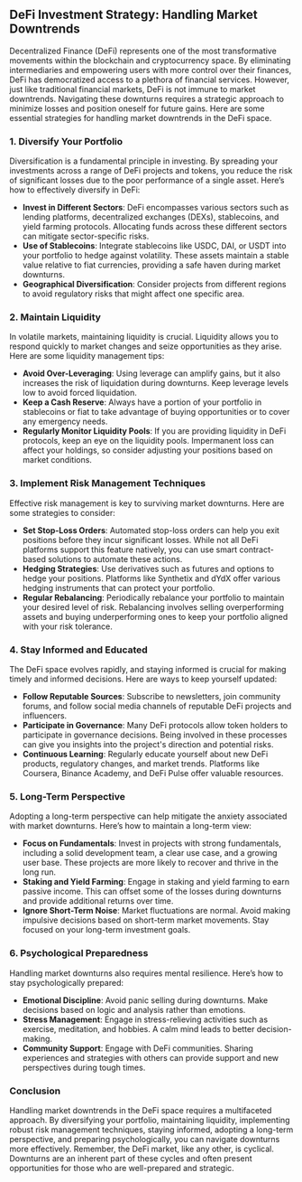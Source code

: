 ## DeFi Investment Strategy: Handling Market Downtrends

Decentralized Finance (DeFi) represents one of the most transformative movements within the blockchain and cryptocurrency space. By eliminating intermediaries and empowering users with more control over their finances, DeFi has democratized access to a plethora of financial services. However, just like traditional financial markets, DeFi is not immune to market downtrends. Navigating these downturns requires a strategic approach to minimize losses and position oneself for future gains. Here are some essential strategies for handling market downtrends in the DeFi space.

### 1. Diversify Your Portfolio

Diversification is a fundamental principle in investing. By spreading your investments across a range of DeFi projects and tokens, you reduce the risk of significant losses due to the poor performance of a single asset. Here’s how to effectively diversify in DeFi:

- **Invest in Different Sectors**: DeFi encompasses various sectors such as lending platforms, decentralized exchanges (DEXs), stablecoins, and yield farming protocols. Allocating funds across these different sectors can mitigate sector-specific risks.
- **Use of Stablecoins**: Integrate stablecoins like USDC, DAI, or USDT into your portfolio to hedge against volatility. These assets maintain a stable value relative to fiat currencies, providing a safe haven during market downturns.
- **Geographical Diversification**: Consider projects from different regions to avoid regulatory risks that might affect one specific area.

### 2. Maintain Liquidity

In volatile markets, maintaining liquidity is crucial. Liquidity allows you to respond quickly to market changes and seize opportunities as they arise. Here are some liquidity management tips:

- **Avoid Over-Leveraging**: Using leverage can amplify gains, but it also increases the risk of liquidation during downturns. Keep leverage levels low to avoid forced liquidation.
- **Keep a Cash Reserve**: Always have a portion of your portfolio in stablecoins or fiat to take advantage of buying opportunities or to cover any emergency needs.
- **Regularly Monitor Liquidity Pools**: If you are providing liquidity in DeFi protocols, keep an eye on the liquidity pools. Impermanent loss can affect your holdings, so consider adjusting your positions based on market conditions.

### 3. Implement Risk Management Techniques

Effective risk management is key to surviving market downturns. Here are some strategies to consider:

- **Set Stop-Loss Orders**: Automated stop-loss orders can help you exit positions before they incur significant losses. While not all DeFi platforms support this feature natively, you can use smart contract-based solutions to automate these actions.
- **Hedging Strategies**: Use derivatives such as futures and options to hedge your positions. Platforms like Synthetix and dYdX offer various hedging instruments that can protect your portfolio.
- **Regular Rebalancing**: Periodically rebalance your portfolio to maintain your desired level of risk. Rebalancing involves selling overperforming assets and buying underperforming ones to keep your portfolio aligned with your risk tolerance.

### 4. Stay Informed and Educated

The DeFi space evolves rapidly, and staying informed is crucial for making timely and informed decisions. Here are ways to keep yourself updated:

- **Follow Reputable Sources**: Subscribe to newsletters, join community forums, and follow social media channels of reputable DeFi projects and influencers.
- **Participate in Governance**: Many DeFi protocols allow token holders to participate in governance decisions. Being involved in these processes can give you insights into the project's direction and potential risks.
- **Continuous Learning**: Regularly educate yourself about new DeFi products, regulatory changes, and market trends. Platforms like Coursera, Binance Academy, and DeFi Pulse offer valuable resources.

### 5. Long-Term Perspective

Adopting a long-term perspective can help mitigate the anxiety associated with market downturns. Here’s how to maintain a long-term view:

- **Focus on Fundamentals**: Invest in projects with strong fundamentals, including a solid development team, a clear use case, and a growing user base. These projects are more likely to recover and thrive in the long run.
- **Staking and Yield Farming**: Engage in staking and yield farming to earn passive income. This can offset some of the losses during downturns and provide additional returns over time.
- **Ignore Short-Term Noise**: Market fluctuations are normal. Avoid making impulsive decisions based on short-term market movements. Stay focused on your long-term investment goals.

### 6. Psychological Preparedness

Handling market downturns also requires mental resilience. Here’s how to stay psychologically prepared:

- **Emotional Discipline**: Avoid panic selling during downturns. Make decisions based on logic and analysis rather than emotions.
- **Stress Management**: Engage in stress-relieving activities such as exercise, meditation, and hobbies. A calm mind leads to better decision-making.
- **Community Support**: Engage with DeFi communities. Sharing experiences and strategies with others can provide support and new perspectives during tough times.

### Conclusion

Handling market downtrends in the DeFi space requires a multifaceted approach. By diversifying your portfolio, maintaining liquidity, implementing robust risk management techniques, staying informed, adopting a long-term perspective, and preparing psychologically, you can navigate downturns more effectively. Remember, the DeFi market, like any other, is cyclical. Downturns are an inherent part of these cycles and often present opportunities for those who are well-prepared and strategic.